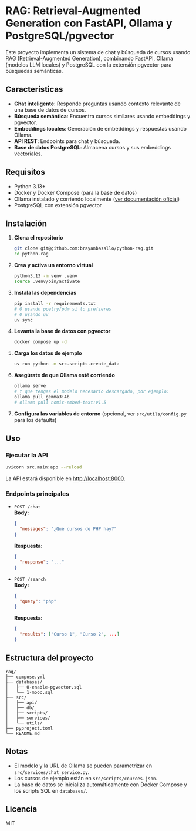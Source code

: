 # RAG: Retrieval-Augmented Generation con FastAPI, Ollama y PostgreSQL/pgvector

Este proyecto implementa un sistema de chat y búsqueda de cursos usando RAG (Retrieval-Augmented Generation), combinando FastAPI, Ollama (modelos LLM locales) y PostgreSQL con la extensión pgvector para búsquedas semánticas.

## Características

- **Chat inteligente**: Responde preguntas usando contexto relevante de una base de datos de cursos.
- **Búsqueda semántica**: Encuentra cursos similares usando embeddings y pgvector.
- **Embeddings locales**: Generación de embeddings y respuestas usando Ollama.
- **API REST**: Endpoints para chat y búsqueda.
- **Base de datos PostgreSQL**: Almacena cursos y sus embeddings vectoriales.

## Requisitos

- Python 3.13+
- Docker y Docker Compose (para la base de datos)
- Ollama instalado y corriendo localmente ([ver documentación oficial](https://ollama.com/))
- PostgreSQL con extensión pgvector

## Instalación

1. **Clona el repositorio**  
   ```bash
   git clone git@github.com:brayanbasallo/python-rag.git
   cd python-rag
   ```

2. **Crea y activa un entorno virtual**  
   ```bash
   python3.13 -m venv .venv
   source .venv/bin/activate
   ```

3. **Instala las dependencias**  
   ```bash
   pip install -r requirements.txt
   # O usando poetry/pdm si lo prefieres
   # O usando uv
   uv sync
   ```

4. **Levanta la base de datos con pgvector**  
   ```bash
   docker compose up -d
   ```

5. **Carga los datos de ejemplo**  
   ```bash
   uv run python -m src.scripts.create_data
   ```

6. **Asegúrate de que Ollama esté corriendo**  
   ```bash
   ollama serve
   # Y que tengas el modelo necesario descargado, por ejemplo:
   ollama pull gemma3:4b
   # ollama pull nomic-embed-text:v1.5
   ```

7. **Configura las variables de entorno** (opcional, ver `src/utils/config.py` para los defaults)

## Uso

### Ejecutar la API

```bash
uvicorn src.main:app --reload
```

La API estará disponible en [http://localhost:8000](http://localhost:8000).

### Endpoints principales

- `POST /chat`  
  **Body:**  
  ```json
  {
    "messages": "¿Qué cursos de PHP hay?"
  }
  ```
  **Respuesta:**  
  ```json
  {
    "response": "..."
  }
  ```

- `POST /search`  
  **Body:**  
  ```json
  {
    "query": "php"
  }
  ```
  **Respuesta:**  
  ```json
  {
    "results": ["Curso 1", "Curso 2", ...]
  }
  ```

## Estructura del proyecto

```
rag/
├── compose.yml
├── databases/
│   ├── 0-enable-pgvector.sql
│   └── 1-mooc.sql
├── src/
│   ├── api/
│   ├── db/
│   ├── scripts/
│   ├── services/
│   └── utils/
├── pyproject.toml
└── README.md
```

## Notas

- El modelo y la URL de Ollama se pueden parametrizar en `src/services/chat_service.py`.
- Los cursos de ejemplo están en `src/scripts/cources.json`.
- La base de datos se inicializa automáticamente con Docker Compose y los scripts SQL en `databases/`.

## Licencia

MIT



